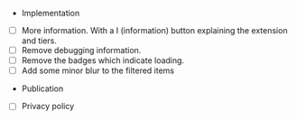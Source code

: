 * Implementation
* [ ] More information. With a I (information) button explaining the extension and tiers.
* [ ] Remove debugging information.
* [ ] Remove the badges which indicate loading.
* [ ] Add some minor blur to the filtered items

* Publication
* [ ] Privacy policy

